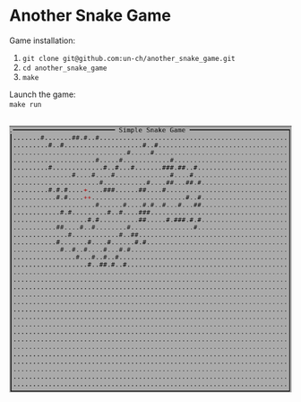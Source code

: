 # Another Snake Game
Game installation:<br>
<ol>
<li><code>git clone git@github.com:un-ch/another_snake_game.git</code></li>
<li><code>cd another_snake_game</code></li>
<li><code>make</code></li>
</ol>
Launch the game:<br>
<code>make run</code></li><br>
<br/>

![example](https://github.com/un-ch/another_snake_game/blob/main_loop_refactoring/screenshot.png)
